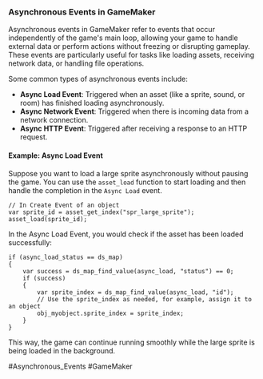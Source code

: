 ### Asynchronous Events in GameMaker

Asynchronous events in GameMaker refer to events that occur independently of the game's main loop, allowing your game to handle external data or perform actions without freezing or disrupting gameplay. These events are particularly useful for tasks like loading assets, receiving network data, or handling file operations.

Some common types of asynchronous events include:
- **Async Load Event**: Triggered when an asset (like a sprite, sound, or room) has finished loading asynchronously.
- **Async Network Event**: Triggered when there is incoming data from a network connection.
- **Async HTTP Event**: Triggered after receiving a response to an HTTP request.

#### Example: Async Load Event

Suppose you want to load a large sprite asynchronously without pausing the game. You can use the `asset_load` function to start loading and then handle the completion in the `Async Load` event.

```gml
// In Create Event of an object
var sprite_id = asset_get_index("spr_large_sprite");
asset_load(sprite_id);
```

In the Async Load Event, you would check if the asset has been loaded successfully:

```gml
if (async_load_status == ds_map)
{
    var success = ds_map_find_value(async_load, "status") == 0;
    if (success)
    {
        var sprite_index = ds_map_find_value(async_load, "id");
        // Use the sprite_index as needed, for example, assign it to an object
        obj_myobject.sprite_index = sprite_index;
    }
}
```

This way, the game can continue running smoothly while the large sprite is being loaded in the background.

#Asynchronous_Events #GameMaker